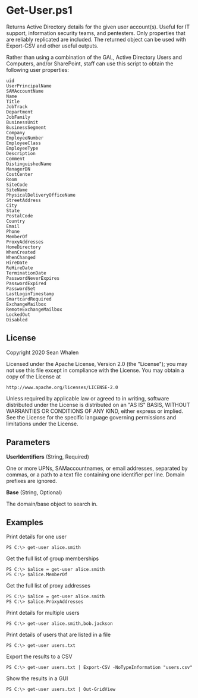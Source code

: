 Get-User.ps1
============

Returns Active Directory details for the given user account(s). Useful for IT support, information security teams, and pentesters. Only properties that are reliably replicated are included. The returned object can be used with Export-CSV and other useful outputs.

Rather than using a combination of the GAL, Active Directory Users and
Computers, and/or SharePoint, staff can use this script to obtain the following user properties:

    uid
    UserPrincipalName
    SAMAccountName
    Name
    Title
    JobTrack
    Department
    JobFamily
    BusinessUnit
    BusinessSegment
    Company
    EmployeeNumber
    EmployeeClass
    EmployeeType
    Description
    Comment
    DistinguishedName
    ManagerDN
    CostCenter
    Room
    SiteCode
    SiteName
    PhysicalDeliveryOfficeName
    StreetAddress
    City
    State
    PostalCode
    Country
    Email
    Phone
    MemberOf
    ProxyAddresses
    HomeDirectory
    WhenCreated
    WhenChanged
    HireDate
    ReHireDate
    TerminationDate
    PasswordNeverExpires
    PasswordExpired
    PasswordSet
    LastLoginTimestamp
    SmartcardRequired
    ExchangeMailbox
    RemoteExchangeMailbox
    LockedOut
    Disabled

License
-------

Copyright 2020 Sean Whalen

Licensed under the Apache License, Version 2.0 (the "License");
you may not use this file except in compliance with the License.
You may obtain a copy of the License at

    http://www.apache.org/licenses/LICENSE-2.0

Unless required by applicable law or agreed to in writing, software
distributed under the License is distributed on an "AS IS" BASIS,
WITHOUT WARRANTIES OR CONDITIONS OF ANY KIND, either express or implied.
See the License for the specific language governing permissions and
limitations under the License.

Parameters
----------

 **UserIdentifiers** (String, Required)

One or more UPNs, SAMaccountnames, or email addresses, separated by commas,
or a path to a text file containing one identifier per line. Domain prefixes
are ignored.

 **Base** (String, Optional)

The domain/base object to search in.

Examples
--------

Print details for one user

    PS C:\> get-user alice.smith

Get the full list of group memberships

    PS C:\> $alice = get-user alice.smith
    PS C:\> $alice.MemberOf

Get the full list of proxy addresses

    PS C:\> $alice = get-user alice.smith
    PS C:\> $alice.ProxyAddresses

Print details for multiple users

    PS C:\> get-user alice.smith,bob.jackson

Print details of users that are listed in a file

    PS C:\> get-user users.txt

Export the results to a CSV

    PS C:\> get-user users.txt | Export-CSV -NoTypeInformation "users.csv"

Show the results in a GUI

    PS C:\> get-user users.txt | Out-GridView
